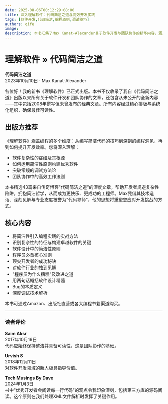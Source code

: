 ```yaml
---
date: 2025-08-06T00:12:29+08:00
title: 深入理解软件：代码简洁之道与高效开发实践
tags: [软件开发,代码简洁,编程原则,调试技巧]
authors: qife
image: 
description: 本书汇集了Max Kanat-Alexander关于软件开发与团队协作的精华内容，涵盖代码简洁性、软件复杂性根源分析、高效调试方法等核心技术主题，帮助开发者提升编程思维与工程能力。
---
```


# 理解软件 » 代码简洁之道

**代码简洁之道**  
2023年10月10日 · Max Kanat-Alexander  

各位好！我的新书《理解软件》已正式出版。本书不仅收录了我自《代码简洁之道》出版以来所有关于软件开发和团队协作的文章，还包含从未公开的全新内容——其中包括2008年撰写但未曾发布的经典文章。所有内容经过精心排版与系统化组织，确保最佳可读性。

## 出版方推荐
《理解软件》涵盖编程的多个维度：从编写简洁代码的技巧到深刻的编程洞见，再到如何提升开发效率。您将深入理解：
- 软件复杂性的症结及其根源
- 如何运用简洁性原则构建优秀软件
- 突破常规的调试方法论
- 团队协作中的高效工作法则

本书精选43篇来自传奇博客"代码简洁之道"的深度文章，帮助开发者规避复杂性陷阱，拥抱简洁哲学，从而成为更快乐、更成功的工程师。Max凭借其技术造诣、深刻见解与专业态度被誉为"代码导师"，他的思想将重塑您应对开发挑战的方式。

## 核心内容
- 将简洁性引入编程实践的实战方法
- 识别复杂性的特征与构建卓越软件的关键
- 软件设计中的简洁性原则
- 程序员必备核心准则
- 顶尖开发者的成功秘诀
- 对软件行业的独到见解
- "程序员为什么糟糕"及改进之道
- 用两句话概括软件设计精髓
- Bug的本质定义
- 深度调试技术解析

本书可通过Amazon、出版社直营或各大编程书籍渠道购买。

---

### 读者评论
**Saim Aksr**  
2017年10月19日  
代码应始终保持整洁并具备可读性，这是团队协作的基础。

**Urvish S**  
2018年12月11日  
对软件开发领域的新人极具指导价值。

**Tech Musings By Dave**  
2024年1月3日  
书中"优秀开发者会阅读每一行代码"的观点令我印象深刻，包括第三方库的源码阅读。这个原则在我们处理XML文件解析时发挥了关键作用。